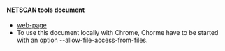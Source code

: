 #### NETSCAN tools document
+ [web-page](http://heplab3.physics.aichi-edu.ac.jp/kodama/netscan/docs.md/index.html)  
+ To use this document locally with Chrome, Chorme have to be started with an option --allow-file-access-from-files.  
